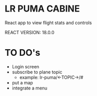 # LR PUMA CABINE
React app to view flight stats and controls

REACT VERSION: 18.0.0

# TO DO's
- Login screen
- subscribe to plane topic
    - example: lr-puma/<-TOPIC->/#
- put a map
- integrate a menu